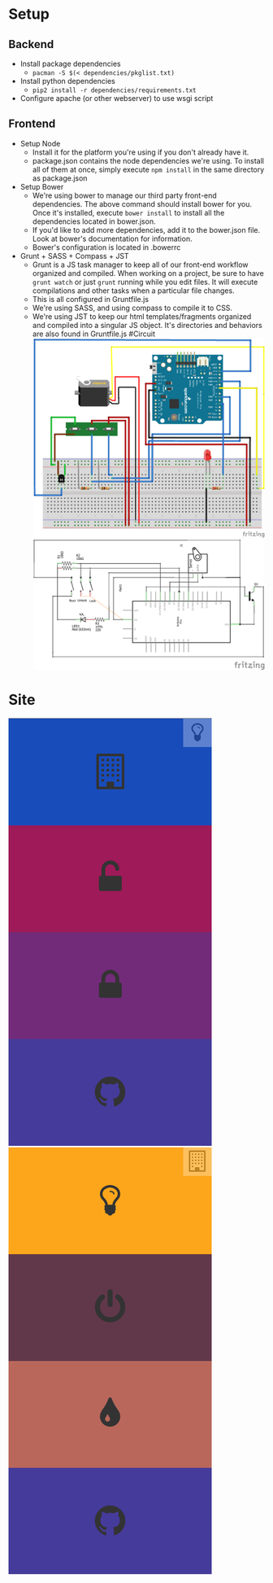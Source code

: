 # Setup
## Backend
* Install package dependencies
  *  `pacman -S $(< dependencies/pkglist.txt)`
* Install python dependencies
  *  `pip2 install -r dependencies/requirements.txt`
* Configure apache (or other webserver) to use wsgi script

## Frontend

* Setup Node
  * Install it for the platform you're using if you don't already have it.
  * package.json contains the node dependencies we're using. To install all of them at once, simply execute `npm install` in the same directory as package.json
* Setup Bower
  * We're using bower to manage our third party front-end dependencies. The above command should install bower for you. Once it's installed, execute `bower install` to install all the dependencies located in bower.json.
  * If you'd like to add more dependencies, add it to the bower.json file. Look at bower's documentation for information.
  * Bower's configuration is located in .bowerrc
* Grunt + SASS + Compass + JST
  * Grunt is a JS task manager to keep all of our front-end workflow organized and compiled. When working on a project, be sure to have `grunt watch` or just `grunt` running while you edit files. It will execute compilations and other tasks when a particular file changes.
  * This is all configured in Gruntfile.js
  * We're using SASS, and using compass to compile it to CSS.
  * We're using JST to keep our html templates/fragments organized and compiled into a singular JS object. It's directories and behaviors are also found in Gruntfile.js
#Circuit
![](door_controller/Door/design.png?raw=true)
![](door_controller/Door/circuit.png?raw=true)

# Site
![](images/preview_1.png?raw=true)
![](images/preview_2.png?raw=true)